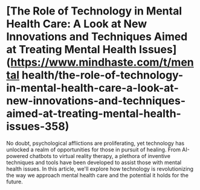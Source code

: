 
# [The Role of Technology in Mental Health Care: A Look at New Innovations and Techniques Aimed at Treating Mental Health Issues](https://www.mindhaste.com/t/mental health/the-role-of-technology-in-mental-health-care-a-look-at-new-innovations-and-techniques-aimed-at-treating-mental-health-issues-358)

No doubt, psychological afflictions are proliferating, yet technology has unlocked a realm of opportunities for those in pursuit of healing. From AI-powered chatbots to virtual reality therapy, a plethora of inventive techniques and tools have been developed to assist those with mental health issues. In this article, we'll explore how technology is revolutionizing the way we approach mental health care and the potential it holds for the future.
    